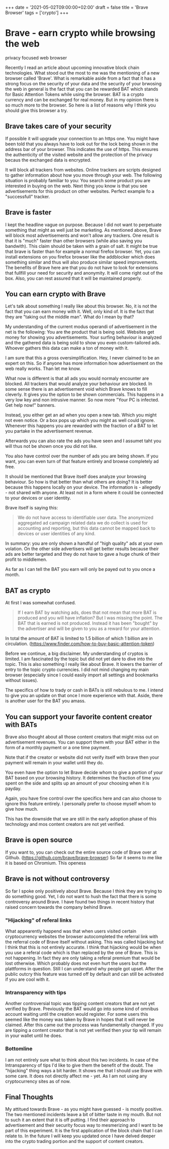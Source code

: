 +++
date = '2021-05-02T09:00:00+02:00'
draft = false
title = 'Brave Browser'
tags = ['crypto']
+++

# Brave - earn crypto while browsing the web

privacy focused web browser

Recently I read an article about upcoming innovative block chain technologies. What
stood out the most to me was the mentioning of a new browser called 'Brave'.
What is remarkable aside from a fact that it has a strong focus on the security
of your data and the security of your brwosing the web in general is the fact
that you can be rewarded BAT which stands for Basic Attention Tokens while using
the browser. BAT is a crypto currency and can be exchanged for real money. But in my
opinion there is so much more to the browser. So here is a list of reasons why
I think you should give this browser a try.

## Brave takes care of your security

If possible it will upgrade your connection to an https one. You might have been
told that you always have to look out for the lock being shown in the address bar
of your browser. This indicates the use of https. This ensures the authenticity of the
visited website and the protection of the privacy becaus the exchanged data is
encrypted.

It will block all trackers from websites. Online trackers are scripts designed to
gather information about how you move through your web.
The following situation is probably familiar to you: You search some product you
are interested in buying on the web. Next thing you know is that you see advertisements
for this product on other websites.
Perfect example fo a "successfull" tracker.

## Brave is faster

I kept the headline vague on purpose. Because I did not want to perpetuate something
that might as well just be marketing.
As mentioned above, Brave will block most advertisements and won't allow any trackers.
One result is that it is "much" faster than other browsers (while also saving you
bandwith).
This claim should be taken with a grain of salt. It might be true that brave is
faster than for example a normal firefox browser. Yet, you can install extensions
on you firefox browser like the addblocker which does something similar and thus
will also produce similar speed improvements.
The benefits of Brave here are that you do not have to look for extensions that fullfill
your need for security and anonymity. It will come right out of the box. Also, you
can rest assured that it will be maintained properly.

## You can earn crypto with Brave

Let's talk about something I really like about this browser. No, it is not the fact that
you can earn money with it. Well, only kind of.
It is the fact that they are "taking out the middle man". What do I mean by that?

My understanding of the current modus operandi of advertisement in the net is the following:
You are the product that is being sold. Websites get money for showing you advertisements.
Your surfing behaviour is analyzed and the gathered data is being sold to show you even
custom-tailored ads. Whoever gathers this data can make a ton of money with it.

I am sure that this a gross oversimplification. Hey, I never claimed to be an expert on this.
So if anyone has more information how advertisement on the web really works. Than let me know.

What now is different is that all ads you would normaly encounter are blocked. All trackers
that would analyze your behaviour are blocked. In some sense there is an advertisement void which
Brave knows to fill cleverly. It gives you the option to be shown commercials. This happens
in a very low key and non intrusive manner. So now more "Your PC is infected. Get help now!"
banners.

Instead, you either get an ad when you open a new tab. Which you might not even notice. Or a
box pops up which you might as well could ignore. Whenever this happens you are rewarded with
the fraction of a BAT to let you partake in the advertisement revenue.

Afterwards you can also rate the ads you have seen and I assumet taht you will thus not be
shown once you did not like.

You also have control over the number of ads you are being shown. If you want, you can even
turn of that feature entirely and browse completely ad free.

It should be mentioned that Brave itself does analyze your browsing behaviour. So how is that
better than what others are doing? It is better because this happens locally on your device.
The information is - allegedly - not shared with anyone. At least not in a form where it
could be connected to your devices or user identity.

Brave itself is saying this:

> We do not have access to identifiable user data. The anonymized aggregated ad campaign related data we do collect is used for accounting and reporting, but this data cannot be mapped back to devices or user identities of any kind.

In summary: you are only shown a handful of "high quality" ads at your own volation. On the other side
advertisers will get better results because their ads are better targeted and they do not have to
gave a huge chunk of their profit to middlemen.

As far as I can tell the BAT you earn will only be payed out to you once a month.

## BAT as crypto

At first I was somewhat confused.
>If I earn BAT by watching ads, does that not mean that more BAT is produced and you will have inflation?
But I was missing the point. The BAT that is earned is not produced. Instead it has been "bought" by the
advertiser and will be given to you as a reward for your attention.

In total the amount of BAT is limited to 1.5 billion of which 1 billion are in circulation. (https://www.finder.com/how-to-buy-basic-attention-token)

Before we continue, a big disclaimer. My understanding of cryptos is limited. I am fascinated by the topic
but did not yet dare to dive into the topic. This is also something I really like about Brave. It lowers the barrier
of entry to the topic crypto currencies. I did not mind changing my main browser (especially since I could easily import
all settings and bookmarks without issues).

The specifics of how to trady or cash in BATs is still nebulous to me. I intend to give you an update on that
once I more experience with that. Aside, there is another user for the BAT you amass.

## You can support your favorite content creator with BATs

Brave also thought about all those content creators that might miss out on advertisement revenues. You can
support them with your BAT either in the form of a monthly payment or a one time payment.

Note that if the creator or website did not verify itself with brave then your payment will remain in
your wallet until they do.

You even have the option to let Brave decide whom to give a portion of your BAT based on your browsing
history. It determines the fraction of time you spent on the side and splits up an amount of your
choosing when it is payday.

Again, you have fine control over the specifics here and can also choose to ignore this feature entirely.
I personally prefer to choose myself whom to give how much.

This has the downside that we are still in the early adoption phase of this technology and mos content
creators are not yet verified.

## Brave is open source

If you want to, you can check out the entire source code of Brave over at Github. (https://github.com/brave/brave-browser)
So far it seems to me like it is based on Chromium.
This openess

## Brave is not without controversy

So far I spoke only positively about Brave. Because I think they are trying to do something good. Yet, I
do not want to hush the fact that there is some controversy around Brave. I have found two things in
recent history that raised concern towards the company behind Brave.

### "Hijacking" of referal links

What appearently happend was that when users visited certain cryptocurrency websites the browser autocompleted
the referral link with the referral code of Brave itself without asking.
This was called hijacking but I think that this is not entirely accurate. I think that hijacking would be when
you use a referal code which is than replaced by the one of Brave. This is not happening. In fact they are only
taking a referal premium that would be lost otherwise. Which probably does not even hurt the users but the plattforms
in question. Still I can understand why people got upset.
After the public outcry this feature was turned off by default and can still be activated if you are cool with it.

### Intransparency with tips

Another controversial topic was tipping content creators that are not yet verified by Brave. Previously the BAT would
go into some kind of omnibus account waiting until the creation would register. For some users this seemed like the
money was taken by Brave in hopes that it will never be claimed.
After this came out the process was fundamentally changed. If you are tipping a content creator that is not yet verified
then your tip will remain in your wallet until he does.

### Bottomline

I am not entirely sure what to think about this two incidents. In case of the Intransparency of tips I'd like to give
them the benefit of the doubt. The "hijacking" thing ways a bit harder. It shows me that I should use Brave with some
care. It does not directly affect me - yet. As I am not using any cryptocurrency sites as of now.

## Final Thoughts

My attitued towards Brave - as you might have guessed - is mostly positive. The two mentioned incidents leave a bit of
bitter taste in my mouth. But not to such it an extent that it is off putting.
I find their approach to advertisement and their security focus way to mesmerizing and I want to be part of this experiment. It
is the first application of the block chain that I can relate to.
In the future I will keep you updated once I have delved deeper into the crypto trading portion and the support of content creators.
